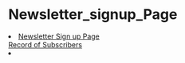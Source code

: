 # Newsletter_signup_Page
<li>
<a href="https://floating-sierra-79543.herokuapp.com/"> Newsletter Sign up Page</a><br>
<a href="https://us6.admin.mailchimp.com/lists/members/#p:1-s:25-sa:last_update_time-so:false"> Record of Subscribers </a>
<li>
